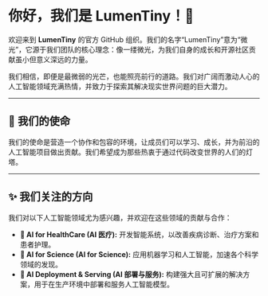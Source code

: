 <br>

# 你好，我们是 LumenTiny！👋

<p align="center">
  </p>

欢迎来到 **LumenTiny** 的官方 GitHub 组织。我们的名字“LumenTiny”意为“微光”，它源于我们团队的核心理念：像一缕微光，为我们自身的成长和开源社区贡献虽小但意义深远的力量。

我们相信，即便是最微弱的光芒，也能照亮前行的道路。我们对广阔而激动人心的人工智能领域充满热情，并致力于探索其解决现实世界问题的巨大潜力。

---

## 🚀 我们的使命

我们的使命是营造一个协作和包容的环境，让成员们可以学习、成长，并为前沿的人工智能项目做出贡献。我们希望成为那些热衷于通过代码改变世界的人们的灯塔。

---

## ✨ 我们关注的方向

我们对以下人工智能领域尤为感兴趣，并欢迎在这些领域的贡献与合作：

* **🤖 AI for HealthCare (AI 医疗):** 开发智能系统，以改善疾病诊断、治疗方案和患者护理。
* **🔬 AI for Science (AI for Science):** 应用机器学习和人工智能，加速各个科学领域的发现。
* **🚀 AI Deployment & Serving (AI 部署与服务):** 构建强大且可扩展的解决方案，用于在生产环境中部署和服务人工智能模型。
